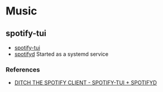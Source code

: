# Music

## spotify-tui

- [spotify-tui](https://github.com/Rigellute/spotify-tui)
- [spotifyd](https://github.com/Spotifyd/spotifyd) Started as a systemd service

### References

- [DITCH THE SPOTIFY CLIENT - SPOTIFY-TUI + SPOTIFYD](https://www.youtube.com/watch?v=TaPWqXFtce8)
